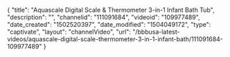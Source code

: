 {
    "title": "Aquascale Digital Scale &amp; Thermometer 3-in-1 Infant Bath Tub",
    "description": "",
    "channelid": "111091684",
    "videoid": "109977489",
    "date_created": "1502520397",
    "date_modified": "1504049172",
    "type": "captivate",
    "layout": "channelVideo",
    "url": "\/bbbusa-latest-videos\/aquascale-digital-scale-thermometer-3-in-1-infant-bath\/111091684-109977489"
}